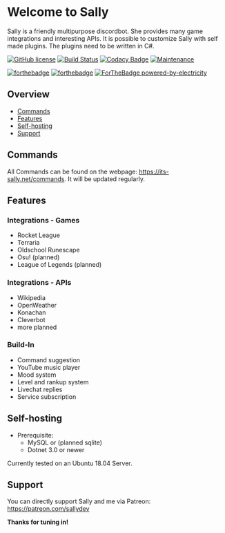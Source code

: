 # Welcome to Sally
Sally is a friendly multipurpose discordbot. She provides many game integrations and interesting APIs. It is possible to customize Sally with self made plugins. The plugins need to be written in C#.

[![GitHub license](https://img.shields.io/github/license/Naereen/StrapDown.js.svg)](https://github.com/Naereen/StrapDown.js/blob/master/LICENSE) [![Build Status](https://travis-ci.com/Chilllli/Sally.NET.svg?token=e9oxuon9Djni1ERDenE9&branch=master)](https://travis-ci.com/Chilllli/Sally.NET) [![Codacy Badge](https://api.codacy.com/project/badge/Grade/3dce132ba96d4ba69cb0de2479196363)](https://www.codacy.com?utm_source=github.com&amp;utm_medium=referral&amp;utm_content=Chilllli/Sally.NET&amp;utm_campaign=Badge_Grade) [![Maintenance](https://img.shields.io/badge/Maintained%3F-yes-green.svg)](https://GitHub.com/Naereen/StrapDown.js/graphs/commit-activity)

[![forthebadge](https://forthebadge.com/images/badges/built-with-love.svg)](https://forthebadge.com) [![forthebadge](https://forthebadge.com/images/badges/made-with-c-sharp.svg)](https://forthebadge.com) [![ForTheBadge powered-by-electricity](http://ForTheBadge.com/images/badges/powered-by-electricity.svg)](http://ForTheBadge.com)

## Overview
  * [Commands](#commands)
  * [Features](#features)
  * [Self-hosting](#self-hosting)
  * [Support](#support)
## Commands
All Commands can be found on the webpage: <https://its-sally.net/commands>. 
It will be updated regularly. 
## Features
### Integrations - Games
  * Rocket League
  * Terraria
  * Oldschool Runescape
  * Osu! (planned)
  * League of Legends (planned)
### Integrations - APIs
  * Wikipedia
  * OpenWeather
  * Konachan
  * Cleverbot
  * more planned
### Build-In
  * Command suggestion
  * YouTube music player
  * Mood system
  * Level and rankup system
  * Livechat replies
  * Service subscription
## Self-hosting
  * Prerequisite:
	* MySQL or (planned sqlite)
	* Dotnet 3.0 or newer
	
Currently tested on an Ubuntu 18.04 Server.
## Support
You can directly support Sally and me via Patreon: <https://patreon.com/sallydev>

**Thanks for tuning in!**
